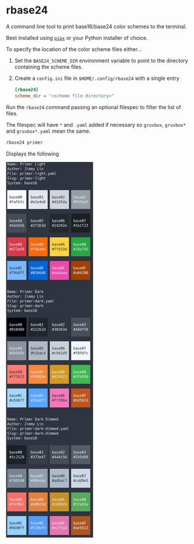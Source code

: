 # rbase24

A command line tool to print base16/base24 color schemes to the terminal.

Best installed using [`pipx`](https://pypi.org/project/pipx/) or your Python installer of choice.

To specify the location of the color scheme files either...

1. Set the `BASE24_SCHEME_DIR` environment variable to point to the directory
   containing the scheme files.
2. Create a `config.ini` file in `$HOME/.config/rbase24` with a single entry
   
   ```ini
   [rbase24]
   scheme_dir = "<scheme file directory>"
   ```

Run the `rbase24` command passing an optional filespec to filter the list of
files.

The filespec will have `*` and `.yaml` added if necessary so
`gruvbox`, `gruvbox*` and `gruvbox*.yaml` mean the same.

```bash
rbase24 primer
```

Displays the following

![console output](https://github.com/sffjunkie/rbase24/blob/main/src/doc/swappy-20240422-174952.png)
